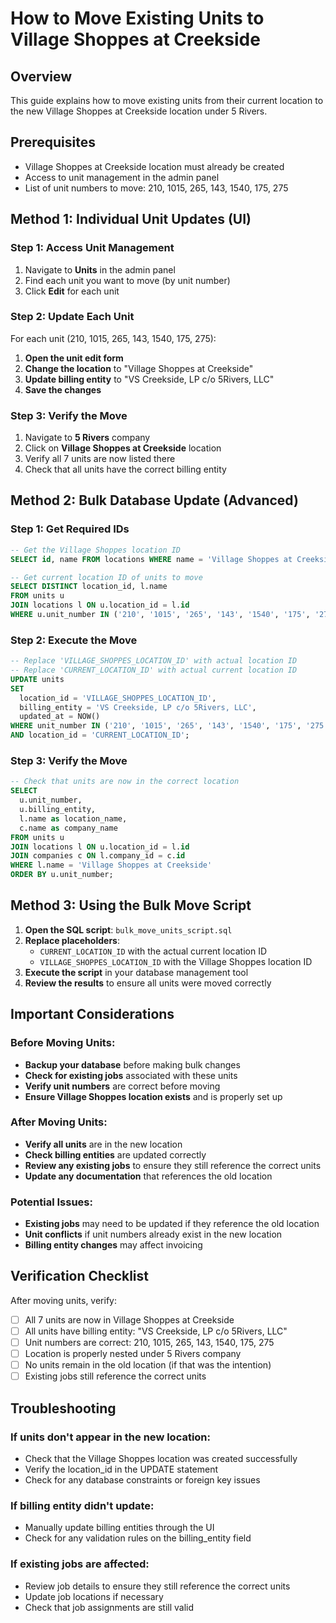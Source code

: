 # How to Move Existing Units to Village Shoppes at Creekside

## Overview

This guide explains how to move existing units from their current location to the new Village Shoppes at Creekside location under 5 Rivers.

## Prerequisites

- Village Shoppes at Creekside location must already be created
- Access to unit management in the admin panel
- List of unit numbers to move: 210, 1015, 265, 143, 1540, 175, 275

## Method 1: Individual Unit Updates (UI)

### Step 1: Access Unit Management

1. Navigate to **Units** in the admin panel
2. Find each unit you want to move (by unit number)
3. Click **Edit** for each unit

### Step 2: Update Each Unit

For each unit (210, 1015, 265, 143, 1540, 175, 275):

1. **Open the unit edit form**
2. **Change the location** to "Village Shoppes at Creekside"
3. **Update billing entity** to "VS Creekside, LP c/o 5Rivers, LLC"
4. **Save the changes**

### Step 3: Verify the Move

1. Navigate to **5 Rivers** company
2. Click on **Village Shoppes at Creekside** location
3. Verify all 7 units are now listed there
4. Check that all units have the correct billing entity

## Method 2: Bulk Database Update (Advanced)

### Step 1: Get Required IDs

```sql
-- Get the Village Shoppes location ID
SELECT id, name FROM locations WHERE name = 'Village Shoppes at Creekside';

-- Get current location ID of units to move
SELECT DISTINCT location_id, l.name
FROM units u
JOIN locations l ON u.location_id = l.id
WHERE u.unit_number IN ('210', '1015', '265', '143', '1540', '175', '275');
```

### Step 2: Execute the Move

```sql
-- Replace 'VILLAGE_SHOPPES_LOCATION_ID' with actual location ID
-- Replace 'CURRENT_LOCATION_ID' with actual current location ID
UPDATE units
SET
  location_id = 'VILLAGE_SHOPPES_LOCATION_ID',
  billing_entity = 'VS Creekside, LP c/o 5Rivers, LLC',
  updated_at = NOW()
WHERE unit_number IN ('210', '1015', '265', '143', '1540', '175', '275')
AND location_id = 'CURRENT_LOCATION_ID';
```

### Step 3: Verify the Move

```sql
-- Check that units are now in the correct location
SELECT
  u.unit_number,
  u.billing_entity,
  l.name as location_name,
  c.name as company_name
FROM units u
JOIN locations l ON u.location_id = l.id
JOIN companies c ON l.company_id = c.id
WHERE l.name = 'Village Shoppes at Creekside'
ORDER BY u.unit_number;
```

## Method 3: Using the Bulk Move Script

1. **Open the SQL script**: `bulk_move_units_script.sql`
2. **Replace placeholders**:
   - `CURRENT_LOCATION_ID` with the actual current location ID
   - `VILLAGE_SHOPPES_LOCATION_ID` with the Village Shoppes location ID
3. **Execute the script** in your database management tool
4. **Review the results** to ensure all units were moved correctly

## Important Considerations

### Before Moving Units:

- **Backup your database** before making bulk changes
- **Check for existing jobs** associated with these units
- **Verify unit numbers** are correct before moving
- **Ensure Village Shoppes location exists** and is properly set up

### After Moving Units:

- **Verify all units** are in the new location
- **Check billing entities** are updated correctly
- **Review any existing jobs** to ensure they still reference the correct units
- **Update any documentation** that references the old location

### Potential Issues:

- **Existing jobs** may need to be updated if they reference the old location
- **Unit conflicts** if unit numbers already exist in the new location
- **Billing entity changes** may affect invoicing

## Verification Checklist

After moving units, verify:

- [ ] All 7 units are now in Village Shoppes at Creekside
- [ ] All units have billing entity: "VS Creekside, LP c/o 5Rivers, LLC"
- [ ] Unit numbers are correct: 210, 1015, 265, 143, 1540, 175, 275
- [ ] Location is properly nested under 5 Rivers company
- [ ] No units remain in the old location (if that was the intention)
- [ ] Existing jobs still reference the correct units

## Troubleshooting

### If units don't appear in the new location:

- Check that the Village Shoppes location was created successfully
- Verify the location_id in the UPDATE statement
- Check for any database constraints or foreign key issues

### If billing entity didn't update:

- Manually update billing entities through the UI
- Check for any validation rules on the billing_entity field

### If existing jobs are affected:

- Review job details to ensure they still reference the correct units
- Update job locations if necessary
- Check that job assignments are still valid
